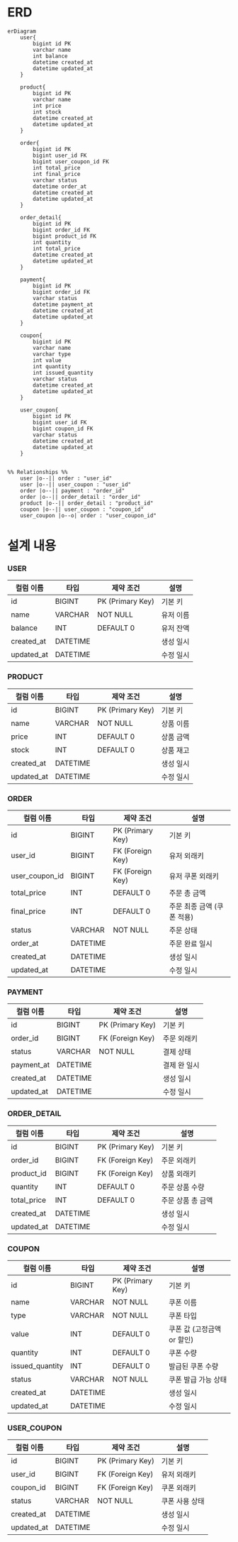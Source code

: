 <h1>ERD</h1>

```mermaid
erDiagram
    user{
        bigint id PK
        varchar name
        int balance
        datetime created_at
        datetime updated_at
    }

    product{
        bigint id PK
        varchar name
        int price
        int stock
        datetime created_at
        datetime updated_at
    }

    order{
        bigint id PK
        bigint user_id FK
        bigint user_coupon_id FK
        int total_price
        int final_price
        varchar status
        datetime order_at
        datetime created_at
        datetime updated_at
    }

    order_detail{
        bigint id PK
        bigint order_id FK
        bigint product_id FK
        int quantity
        int total_price
        datetime created_at
        datetime updated_at
    }

    payment{
        bigint id PK
        bigint order_id FK
        varchar status
        datetime payment_at
        datetime created_at
        datetime updated_at
    }

    coupon{
        bigint id PK
        varchar name
        varchar type
        int value
        int quantity
        int issued_quantity
        varchar status
        datetime created_at
        datetime updated_at
    }

    user_coupon{
        bigint id PK
        bigint user_id FK
        bigint coupon_id FK
        varchar status
        datetime created_at
        datetime updated_at
    }


%% Relationships %%
    user |o--|| order : "user_id"
    user |o--|| user_coupon : "user_id"
    order |o--|| payment : "order_id"
    order |o--|| order_detail : "order_id"
    product |o--|| order_detail : "product_id"
    coupon |o--|| user_coupon : "coupon_id"
    user_coupon |o--o| order : "user_coupon_id"
```

<h1>설계 내용</h1>

### USER
| 컬럼 이름    | 타입      | 제약 조건                  | 설명     |
|--------------|-----------|---------------------------|-----------|
| id           | BIGINT    | PK (Primary Key)          | 기본 키   |
| name         | VARCHAR   | NOT NULL                  | 유저 이름 |
| balance      | INT       | DEFAULT 0                 | 유저 잔액 |
| created_at   | DATETIME  |                           | 생성 일시 |
| updated_at   | DATETIME  |                           | 수정 일시 |

### PRODUCT
| 컬럼 이름    | 타입      | 제약 조건                  | 설명     |
|--------------|-----------|---------------------------|-----------|
| id           | BIGINT    | PK (Primary Key)          | 기본 키   |
| name         | VARCHAR   | NOT NULL                  | 상품 이름 |
| price        | INT       | DEFAULT 0                 | 상품 금액 |
| stock        | INT       | DEFAULT 0                 | 상품 재고 |
| created_at   | DATETIME  |                           | 생성 일시 |
| updated_at   | DATETIME  |                           | 수정 일시 |

### ORDER
| 컬럼 이름    | 타입      | 제약 조건                  | 설명     |
|--------------|-----------|---------------------------|-----------|
| id           | BIGINT    | PK (Primary Key)          | 기본 키   |
| user_id         | BIGINT   | FK (Foreign Key)  | 유저 외래키 |
| user_coupon_id  | BIGINT   | FK (Foreign Key)  | 유저 쿠폰 외래키 |
| total_price      | INT       |  DEFAULT 0      | 주문 총 금액 |
| final_price      | INT       |  DEFAULT 0      | 주문 최종 금액 (쿠폰 적용) |
| status       | VARCHAR       |  NOT NULL       | 주문 상태 |
| order_at     | DATETIME  |                           | 주문 완료 일시 |
| created_at   | DATETIME  |                           | 생성 일시 |
| updated_at   | DATETIME  |                           | 수정 일시 |

### PAYMENT
| 컬럼 이름    | 타입      | 제약 조건                  | 설명     |
|--------------|-----------|---------------------------|-----------|
| id           | BIGINT    | PK (Primary Key)          | 기본 키   |
| order_id     | BIGINT    | FK (Foreign Key)          | 주문 외래키 |
| status      | VARCHAR    | NOT NULL                  | 결제 상태 |
| payment_at   | DATETIME  |                           | 결제 완 일시 |
| created_at   | DATETIME  |                           | 생성 일시 |
| updated_at   | DATETIME  |                           | 수정 일시 |

### ORDER_DETAIL
| 컬럼 이름    | 타입      | 제약 조건                  | 설명     |
|--------------|-----------|---------------------------|-----------|
| id           | BIGINT    | PK (Primary Key)          | 기본 키   |
| order_id     | BIGINT   | FK (Foreign Key)           | 주문 외래키 |
| product_id   | BIGINT   | FK (Foreign Key)           | 상품 외래키 |
| quantity     | INT       |  DEFAULT 0                | 주문 상품 수량 |
| total_price  | INT       |  DEFAULT 0                | 주문 상품 총 금액 |
| created_at   | DATETIME  |                           | 생성 일시 |
| updated_at   | DATETIME  |                           | 수정 일시 |

### COUPON
| 컬럼 이름    | 타입      | 제약 조건                  | 설명     |
|--------------|-----------|---------------------------|-----------|
| id           | BIGINT    | PK (Primary Key)          | 기본 키   |
| name         | VARCHAR   |  NOT NULL                 | 쿠폰 이름 |
| type         | VARCHAR   |  NOT NULL                 | 쿠폰 타입 |
| value        | INT       |  DEFAULT 0                | 쿠폰 값 (고정금액 or 할인) |
| quantity     | INT       |  DEFAULT 0                | 쿠폰 수량 |
| issued_quantity      | INT       |  DEFAULT 0        | 발급된 쿠폰 수량 |
| status      | VARCHAR       | NOT NULL               | 쿠폰 발급 가능 상태  |
| created_at   | DATETIME  |                           | 생성 일시 |
| updated_at   | DATETIME  |                           | 수정 일시 |

### USER_COUPON
| 컬럼 이름    | 타입      | 제약 조건                  | 설명     |
|--------------|-----------|---------------------------|-----------|
| id           | BIGINT    | PK (Primary Key)          | 기본 키   |
| user_id      | BIGINT   |  FK (Foreign Key)          | 유저 외래키 |
| coupon_id    | BIGINT   |  FK (Foreign Key)          | 쿠폰 외래키 |
| status      | VARCHAR    | NOT NULL                 | 쿠폰 사용 상태 |
| created_at   | DATETIME  |                           | 생성 일시 |
| updated_at   | DATETIME  |                           | 수정 일시 |
















